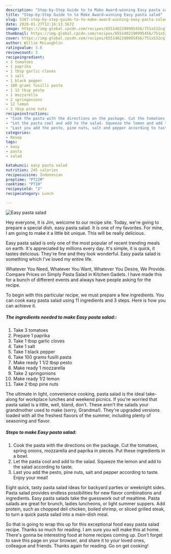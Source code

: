 ```yaml
---
description: "Step-by-Step Guide to to Make Award-winning Easy pasta salad"
title: "Step-by-Step Guide to to Make Award-winning Easy pasta salad"
slug: 5207-step-by-step-guide-to-to-make-award-winning-easy-pasta-salad
date: 2020-01-27T11:16:13.567Z
image: https://img-global.cpcdn.com/recipes/6551402190995456/751x532cq70/easy-pasta-salad-recipe-main-photo.jpg
thumbnail: https://img-global.cpcdn.com/recipes/6551402190995456/751x532cq70/easy-pasta-salad-recipe-main-photo.jpg
cover: https://img-global.cpcdn.com/recipes/6551402190995456/751x532cq70/easy-pasta-salad-recipe-main-photo.jpg
author: Willie McLaughlin
ratingvalue: 3.6
reviewcount: 3
recipeingredient:
- 3 tomatoes
- 1 paprika
- 1 tbsp garlic cloves
- 1 salt
- 1 black pepper
- 100 grams fusilli pasta
- 1 12 tbsp pesto
- 1 mozzarella
- 2 springonions
- 12 lemon
- 2 tbsp pine nuts
recipeinstructions:
- "Cook the pasta with the directions on the package. Cut the tomatoes, spring onions, mozzarella and paprika in pieces. Put these ingredients in a bowl."
- "Let the pasta cool and add to the salad. Squeeze the lemon and add to the salad according to taste."
- "Last you add the pesto, pine nuts, salt and pepper according to taste. Enjoy your meal!"
categories:
- Resep
tags:
- easy
- pasta
- salad

katakunci: easy pasta salad
nutrition: 245 calories
recipecuisine: Indonesian
preptime: "PT22M"
cooktime: "PT1H"
recipeyield: "2"
recipecategory: Lunch

---
```



![Easy pasta salad](https://img-global.cpcdn.com/recipes/6551402190995456/751x532cq70/easy-pasta-salad-recipe-main-photo.jpg)

Hey everyone, it is Jim, welcome to our recipe site. Today, we're going to prepare a special dish, easy pasta salad. It is one of my favorites. For mine, I am going to make it a little bit unique. This will be really delicious.

Easy pasta salad is only one of the most popular of recent trending meals on earth. It's appreciated by millions every day. It's simple, it is quick, it tastes delicious. They're fine and they look wonderful. Easy pasta salad is something which I've loved my entire life.

Whatever You Need, Whatever You Want, Whatever You Desire, We Provide. Compare Prices on Simply Pasta Salad in Kitchen Gadets. I have made this for a bunch of different events and always have people asking for the recipe.


To begin with this particular recipe, we must prepare a few ingredients. You can cook easy pasta salad using 11 ingredients and 3 steps. Here is how you can achieve it.

##### The ingredients needed to make Easy pasta salad::

1. Take 3 tomatoes
1. Prepare 1 paprika
1. Take 1 tbsp garlic cloves
1. Take 1 salt
1. Take 1 black pepper
1. Take 100 grams fusilli pasta
1. Make ready 1 1/2 tbsp pesto
1. Make ready 1 mozzarella
1. Take 2 springonions
1. Make ready 1/2 lemon
1. Take 2 tbsp pine nuts


The ultimate in light, convenience cooking, pasta salad is the ideal take-along for workplace lunches and weekend picnics. If you&#39;re worried that pasta salad is a little, well, bland, don&#39;t. These aren&#39;t the salads your grandmother used to make (sorry, Grandma!). They&#39;re upgraded versions loaded with all the freshest flavors of the summer, including plenty of seasoning and flavor. 

##### Steps to make Easy pasta salad:

1. Cook the pasta with the directions on the package. Cut the tomatoes, spring onions, mozzarella and paprika in pieces. Put these ingredients in a bowl.
1. Let the pasta cool and add to the salad. Squeeze the lemon and add to the salad according to taste.
1. Last you add the pesto, pine nuts, salt and pepper according to taste. Enjoy your meal!


Eight quick, tasty pasta salad ideas for backyard parties or weeknight sides. Pasta salad provides endless possibilities for new flavor combinations and ingredients. Easy pasta salads take the guesswork out of mealtime. Pasta salads are great for brunch, ladies luncheons, or light summer suppers. Add protein, such as chopped deli chicken, boiled shrimp, or sliced grilled steak, to turn a quick pasta salad into a main-dish meal. 

So that is going to wrap this up for this exceptional food easy pasta salad recipe. Thanks so much for reading. I am sure you will make this at home. There's gonna be interesting food at home recipes coming up. Don't forget to save this page on your browser, and share it to your loved ones, colleague and friends. Thanks again for reading. Go on get cooking!
